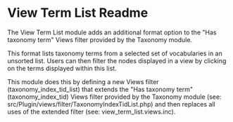 View Term List Readme
=====================

The View Term List module adds an additional format option to the
"Has taxonomy term" Views filter provided by the Taxonomy module.

This format lists taxonomy terms from a selected set of vocabularies
in an unsorted list. Users can then filter the nodes displayed in
a view by clicking on the terms displayed within this list.

This module does this by defining a new Views filter
(taxonomy_index_tid_list) that extends the "Has taxonomy term"
(taxonomy_index_tid) Views filter provided by the Taxonomy
module (see: src/Plugin/views/filter/TaxonomyIndexTidList.php)
and then replaces all uses of the extended filter (see:
view_term_list.views.inc).
